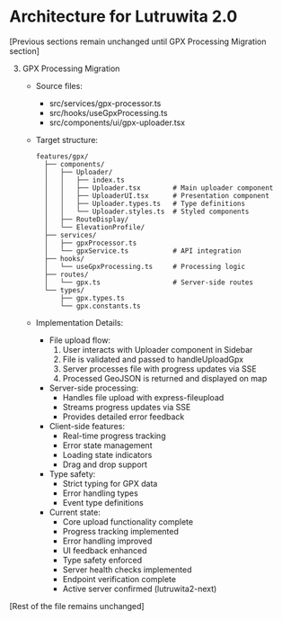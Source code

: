 # Architecture for Lutruwita 2.0

[Previous sections remain unchanged until GPX Processing Migration section]

3. GPX Processing Migration
   - Source files:
     - src/services/gpx-processor.ts
     - src/hooks/useGpxProcessing.ts
     - src/components/ui/gpx-uploader.tsx
   - Target structure:
     ```
     features/gpx/
       ├── components/
       │   ├── Uploader/
       │   │   ├── index.ts
       │   │   ├── Uploader.tsx        # Main uploader component
       │   │   ├── UploaderUI.tsx      # Presentation component
       │   │   ├── Uploader.types.ts   # Type definitions
       │   │   └── Uploader.styles.ts  # Styled components
       │   ├── RouteDisplay/
       │   └── ElevationProfile/
       ├── services/
       │   ├── gpxProcessor.ts
       │   └── gpxService.ts           # API integration
       ├── hooks/
       │   └── useGpxProcessing.ts     # Processing logic
       ├── routes/
       │   └── gpx.ts                  # Server-side routes
       └── types/
           ├── gpx.types.ts
           └── gpx.constants.ts
     ```

   - Implementation Details:
     * File upload flow:
       1. User interacts with Uploader component in Sidebar
       2. File is validated and passed to handleUploadGpx
       3. Server processes file with progress updates via SSE
       4. Processed GeoJSON is returned and displayed on map
     * Server-side processing:
       - Handles file upload with express-fileupload
       - Streams progress updates via SSE
       - Provides detailed error feedback
     * Client-side features:
       - Real-time progress tracking
       - Error state management
       - Loading state indicators
       - Drag and drop support
     * Type safety:
       - Strict typing for GPX data
       - Error handling types
       - Event type definitions
     * Current state:
       - Core upload functionality complete
       - Progress tracking implemented
       - Error handling improved
       - UI feedback enhanced
       - Type safety enforced
       - Server health checks implemented
       - Endpoint verification complete
       - Active server confirmed (lutruwita2-next)

[Rest of the file remains unchanged]
